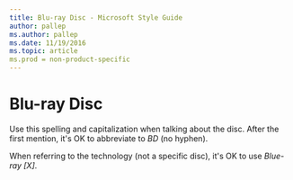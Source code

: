 ```yaml
---
title: Blu-ray Disc - Microsoft Style Guide
author: pallep
ms.author: pallep
ms.date: 11/19/2016
ms.topic: article
ms.prod = non-product-specific
---
```


# Blu-ray Disc

Use this spelling and capitalization when talking about the disc. After the first mention, it's OK to abbreviate to *BD* (no hyphen).

When referring to the technology (not a specific disc), it's OK to use *Blue-ray [X]*.
